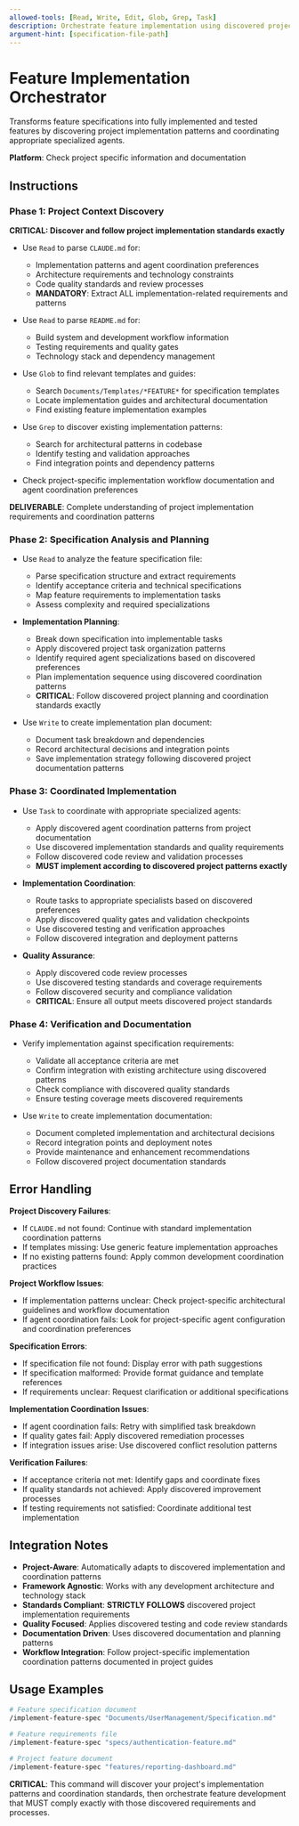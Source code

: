 ```yaml
---
allowed-tools: [Read, Write, Edit, Glob, Grep, Task]
description: Orchestrate feature implementation using discovered project patterns
argument-hint: [specification-file-path]
---
```


# Feature Implementation Orchestrator

Transforms feature specifications into fully implemented and tested features by discovering project implementation patterns and coordinating appropriate specialized agents.

**Platform**: Check project specific information and documentation

## Instructions

### Phase 1: Project Context Discovery

**CRITICAL: Discover and follow project implementation standards exactly**

- Use `Read` to parse `CLAUDE.md` for:
  - Implementation patterns and agent coordination preferences
  - Architecture requirements and technology constraints
  - Code quality standards and review processes
  - **MANDATORY**: Extract ALL implementation-related requirements and patterns

- Use `Read` to parse `README.md` for:
  - Build system and development workflow information
  - Testing requirements and quality gates
  - Technology stack and dependency management

- Use `Glob` to find relevant templates and guides:
  - Search `Documents/Templates/*FEATURE*` for specification templates
  - Locate implementation guides and architectural documentation
  - Find existing feature implementation examples

- Use `Grep` to discover existing implementation patterns:
  - Search for architectural patterns in codebase
  - Identify testing and validation approaches
  - Find integration points and dependency patterns

- Check project-specific implementation workflow documentation and agent coordination preferences

**DELIVERABLE**: Complete understanding of project implementation requirements and coordination patterns

### Phase 2: Specification Analysis and Planning

- Use `Read` to analyze the feature specification file:
  - Parse specification structure and extract requirements
  - Identify acceptance criteria and technical specifications
  - Map feature requirements to implementation tasks
  - Assess complexity and required specializations

- **Implementation Planning**:
  - Break down specification into implementable tasks
  - Apply discovered project task organization patterns
  - Identify required agent specializations based on discovered preferences
  - Plan implementation sequence using discovered coordination patterns
  - **CRITICAL**: Follow discovered project planning and coordination standards exactly

- Use `Write` to create implementation plan document:
  - Document task breakdown and dependencies
  - Record architectural decisions and integration points
  - Save implementation strategy following discovered project documentation patterns

### Phase 3: Coordinated Implementation

- Use `Task` to coordinate with appropriate specialized agents:
  - Apply discovered agent coordination patterns from project documentation
  - Use discovered implementation standards and quality requirements
  - Follow discovered code review and validation processes
  - **MUST implement according to discovered project patterns exactly**

- **Implementation Coordination**:
  - Route tasks to appropriate specialists based on discovered preferences
  - Apply discovered quality gates and validation checkpoints
  - Use discovered testing and verification approaches
  - Follow discovered integration and deployment patterns

- **Quality Assurance**:
  - Apply discovered code review processes
  - Use discovered testing standards and coverage requirements
  - Follow discovered security and compliance validation
  - **CRITICAL**: Ensure all output meets discovered project standards

### Phase 4: Verification and Documentation

- Verify implementation against specification requirements:
  - Validate all acceptance criteria are met
  - Confirm integration with existing architecture using discovered patterns
  - Check compliance with discovered quality standards
  - Ensure testing coverage meets discovered requirements

- Use `Write` to create implementation documentation:
  - Document completed implementation and architectural decisions
  - Record integration points and deployment notes
  - Provide maintenance and enhancement recommendations
  - Follow discovered project documentation standards

## Error Handling

**Project Discovery Failures**:
- If `CLAUDE.md` not found: Continue with standard implementation coordination patterns
- If templates missing: Use generic feature implementation approaches
- If no existing patterns found: Apply common development coordination practices

**Project Workflow Issues**:
- If implementation patterns unclear: Check project-specific architectural guidelines and workflow documentation
- If agent coordination fails: Look for project-specific agent configuration and coordination preferences

**Specification Errors**:
- If specification file not found: Display error with path suggestions
- If specification malformed: Provide format guidance and template references
- If requirements unclear: Request clarification or additional specifications

**Implementation Coordination Issues**:
- If agent coordination fails: Retry with simplified task breakdown
- If quality gates fail: Apply discovered remediation processes
- If integration issues arise: Use discovered conflict resolution patterns

**Verification Failures**:
- If acceptance criteria not met: Identify gaps and coordinate fixes
- If quality standards not achieved: Apply discovered improvement processes
- If testing requirements not satisfied: Coordinate additional test implementation

## Integration Notes

- **Project-Aware**: Automatically adapts to discovered implementation and coordination patterns
- **Framework Agnostic**: Works with any development architecture and technology stack
- **Standards Compliant**: **STRICTLY FOLLOWS** discovered project implementation requirements
- **Quality Focused**: Applies discovered testing and code review standards
- **Documentation Driven**: Uses discovered documentation and planning patterns
- **Workflow Integration**: Follow project-specific implementation coordination patterns documented in project guides

## Usage Examples

```bash
# Feature specification document
/implement-feature-spec "Documents/UserManagement/Specification.md"

# Feature requirements file
/implement-feature-spec "specs/authentication-feature.md"

# Project feature document
/implement-feature-spec "features/reporting-dashboard.md"
```

**CRITICAL**: This command will discover your project's implementation patterns and coordination standards, then orchestrate feature development that MUST comply exactly with those discovered requirements and processes.
